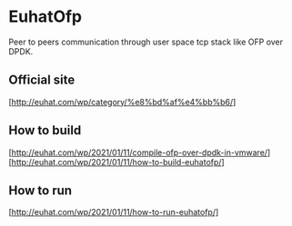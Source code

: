# EuhatOfp
Peer to peers communication through user space tcp stack like OFP over DPDK.

## Official site
[http://euhat.com/wp/category/%e8%bd%af%e4%bb%b6/]

## How to build
[http://euhat.com/wp/2021/01/11/compile-ofp-over-dpdk-in-vmware/]
[http://euhat.com/wp/2021/01/11/how-to-build-euhatofp/]

## How to run
[http://euhat.com/wp/2021/01/11/how-to-run-euhatofp/]

